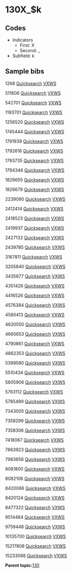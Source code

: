 # 130X\_$k

## Codes

-   Indicators
    -   First: X
    -   Second: \_
-   Subfield: k

## Sample bibs

1268 [Quicksearch](https://search.library.yale.edu/catalog/1268) [VXWS](http://prodorbis.library.yale.edu:7014/vxws/GetHoldingsService?bibId=1268)

511606 [Quicksearch](https://search.library.yale.edu/catalog/511606) [VXWS](http://prodorbis.library.yale.edu:7014/vxws/GetHoldingsService?bibId=511606)

542701 [Quicksearch](https://search.library.yale.edu/catalog/542701) [VXWS](http://prodorbis.library.yale.edu:7014/vxws/GetHoldingsService?bibId=542701)

1193701 [Quicksearch](https://search.library.yale.edu/catalog/1193701) [VXWS](http://prodorbis.library.yale.edu:7014/vxws/GetHoldingsService?bibId=1193701)

1256520 [Quicksearch](https://search.library.yale.edu/catalog/1256520) [VXWS](http://prodorbis.library.yale.edu:7014/vxws/GetHoldingsService?bibId=1256520)

1745444 [Quicksearch](https://search.library.yale.edu/catalog/1745444) [VXWS](http://prodorbis.library.yale.edu:7014/vxws/GetHoldingsService?bibId=1745444)

1791939 [Quicksearch](https://search.library.yale.edu/catalog/1791939) [VXWS](http://prodorbis.library.yale.edu:7014/vxws/GetHoldingsService?bibId=1791939)

1792616 [Quicksearch](https://search.library.yale.edu/catalog/1792616) [VXWS](http://prodorbis.library.yale.edu:7014/vxws/GetHoldingsService?bibId=1792616)

1793735 [Quicksearch](https://search.library.yale.edu/catalog/1793735) [VXWS](http://prodorbis.library.yale.edu:7014/vxws/GetHoldingsService?bibId=1793735)

1794346 [Quicksearch](https://search.library.yale.edu/catalog/1794346) [VXWS](http://prodorbis.library.yale.edu:7014/vxws/GetHoldingsService?bibId=1794346)

1826655 [Quicksearch](https://search.library.yale.edu/catalog/1826655) [VXWS](http://prodorbis.library.yale.edu:7014/vxws/GetHoldingsService?bibId=1826655)

1826679 [Quicksearch](https://search.library.yale.edu/catalog/1826679) [VXWS](http://prodorbis.library.yale.edu:7014/vxws/GetHoldingsService?bibId=1826679)

2239090 [Quicksearch](https://search.library.yale.edu/catalog/2239090) [VXWS](http://prodorbis.library.yale.edu:7014/vxws/GetHoldingsService?bibId=2239090)

2412414 [Quicksearch](https://search.library.yale.edu/catalog/2412414) [VXWS](http://prodorbis.library.yale.edu:7014/vxws/GetHoldingsService?bibId=2412414)

2418523 [Quicksearch](https://search.library.yale.edu/catalog/2418523) [VXWS](http://prodorbis.library.yale.edu:7014/vxws/GetHoldingsService?bibId=2418523)

2419937 [Quicksearch](https://search.library.yale.edu/catalog/2419937) [VXWS](http://prodorbis.library.yale.edu:7014/vxws/GetHoldingsService?bibId=2419937)

2427132 [Quicksearch](https://search.library.yale.edu/catalog/2427132) [VXWS](http://prodorbis.library.yale.edu:7014/vxws/GetHoldingsService?bibId=2427132)

2439785 [Quicksearch](https://search.library.yale.edu/catalog/2439785) [VXWS](http://prodorbis.library.yale.edu:7014/vxws/GetHoldingsService?bibId=2439785)

3167811 [Quicksearch](https://search.library.yale.edu/catalog/3167811) [VXWS](http://prodorbis.library.yale.edu:7014/vxws/GetHoldingsService?bibId=3167811)

3205840 [Quicksearch](https://search.library.yale.edu/catalog/3205840) [VXWS](http://prodorbis.library.yale.edu:7014/vxws/GetHoldingsService?bibId=3205840)

3435677 [Quicksearch](https://search.library.yale.edu/catalog/3435677) [VXWS](http://prodorbis.library.yale.edu:7014/vxws/GetHoldingsService?bibId=3435677)

4351426 [Quicksearch](https://search.library.yale.edu/catalog/4351426) [VXWS](http://prodorbis.library.yale.edu:7014/vxws/GetHoldingsService?bibId=4351426)

4416526 [Quicksearch](https://search.library.yale.edu/catalog/4416526) [VXWS](http://prodorbis.library.yale.edu:7014/vxws/GetHoldingsService?bibId=4416526)

4576384 [Quicksearch](https://search.library.yale.edu/catalog/4576384) [VXWS](http://prodorbis.library.yale.edu:7014/vxws/GetHoldingsService?bibId=4576384)

4580413 [Quicksearch](https://search.library.yale.edu/catalog/4580413) [VXWS](http://prodorbis.library.yale.edu:7014/vxws/GetHoldingsService?bibId=4580413)

4620550 [Quicksearch](https://search.library.yale.edu/catalog/4620550) [VXWS](http://prodorbis.library.yale.edu:7014/vxws/GetHoldingsService?bibId=4620550)

4665653 [Quicksearch](https://search.library.yale.edu/catalog/4665653) [VXWS](http://prodorbis.library.yale.edu:7014/vxws/GetHoldingsService?bibId=4665653)

4790861 [Quicksearch](https://search.library.yale.edu/catalog/4790861) [VXWS](http://prodorbis.library.yale.edu:7014/vxws/GetHoldingsService?bibId=4790861)

4862353 [Quicksearch](https://search.library.yale.edu/catalog/4862353) [VXWS](http://prodorbis.library.yale.edu:7014/vxws/GetHoldingsService?bibId=4862353)

5399580 [Quicksearch](https://search.library.yale.edu/catalog/5399580) [VXWS](http://prodorbis.library.yale.edu:7014/vxws/GetHoldingsService?bibId=5399580)

5510434 [Quicksearch](https://search.library.yale.edu/catalog/5510434) [VXWS](http://prodorbis.library.yale.edu:7014/vxws/GetHoldingsService?bibId=5510434)

5605906 [Quicksearch](https://search.library.yale.edu/catalog/5605906) [VXWS](http://prodorbis.library.yale.edu:7014/vxws/GetHoldingsService?bibId=5605906)

5763112 [Quicksearch](https://search.library.yale.edu/catalog/5763112) [VXWS](http://prodorbis.library.yale.edu:7014/vxws/GetHoldingsService?bibId=5763112)

5785499 [Quicksearch](https://search.library.yale.edu/catalog/5785499) [VXWS](http://prodorbis.library.yale.edu:7014/vxws/GetHoldingsService?bibId=5785499)

7343005 [Quicksearch](https://search.library.yale.edu/catalog/7343005) [VXWS](http://prodorbis.library.yale.edu:7014/vxws/GetHoldingsService?bibId=7343005)

7358299 [Quicksearch](https://search.library.yale.edu/catalog/7358299) [VXWS](http://prodorbis.library.yale.edu:7014/vxws/GetHoldingsService?bibId=7358299)

7358306 [Quicksearch](https://search.library.yale.edu/catalog/7358306) [VXWS](http://prodorbis.library.yale.edu:7014/vxws/GetHoldingsService?bibId=7358306)

7418067 [Quicksearch](https://search.library.yale.edu/catalog/7418067) [VXWS](http://prodorbis.library.yale.edu:7014/vxws/GetHoldingsService?bibId=7418067)

7863923 [Quicksearch](https://search.library.yale.edu/catalog/7863923) [VXWS](http://prodorbis.library.yale.edu:7014/vxws/GetHoldingsService?bibId=7863923)

7983658 [Quicksearch](https://search.library.yale.edu/catalog/7983658) [VXWS](http://prodorbis.library.yale.edu:7014/vxws/GetHoldingsService?bibId=7983658)

8081800 [Quicksearch](https://search.library.yale.edu/catalog/8081800) [VXWS](http://prodorbis.library.yale.edu:7014/vxws/GetHoldingsService?bibId=8081800)

8082106 [Quicksearch](https://search.library.yale.edu/catalog/8082106) [VXWS](http://prodorbis.library.yale.edu:7014/vxws/GetHoldingsService?bibId=8082106)

8420066 [Quicksearch](https://search.library.yale.edu/catalog/8420066) [VXWS](http://prodorbis.library.yale.edu:7014/vxws/GetHoldingsService?bibId=8420066)

8420124 [Quicksearch](https://search.library.yale.edu/catalog/8420124) [VXWS](http://prodorbis.library.yale.edu:7014/vxws/GetHoldingsService?bibId=8420124)

8477322 [Quicksearch](https://search.library.yale.edu/catalog/8477322) [VXWS](http://prodorbis.library.yale.edu:7014/vxws/GetHoldingsService?bibId=8477322)

9514484 [Quicksearch](https://search.library.yale.edu/catalog/9514484) [VXWS](http://prodorbis.library.yale.edu:7014/vxws/GetHoldingsService?bibId=9514484)

9759448 [Quicksearch](https://search.library.yale.edu/catalog/9759448) [VXWS](http://prodorbis.library.yale.edu:7014/vxws/GetHoldingsService?bibId=9759448)

10135700 [Quicksearch](https://search.library.yale.edu/catalog/10135700) [VXWS](http://prodorbis.library.yale.edu:7014/vxws/GetHoldingsService?bibId=10135700)

15217808 [Quicksearch](https://search.library.yale.edu/catalog/15217808) [VXWS](http://prodorbis.library.yale.edu:7014/vxws/GetHoldingsService?bibId=15217808)

15233068 [Quicksearch](https://search.library.yale.edu/catalog/15233068) [VXWS](http://prodorbis.library.yale.edu:7014/vxws/GetHoldingsService?bibId=15233068)

**Parent topic:**[130](../../tags/130/130.md)

